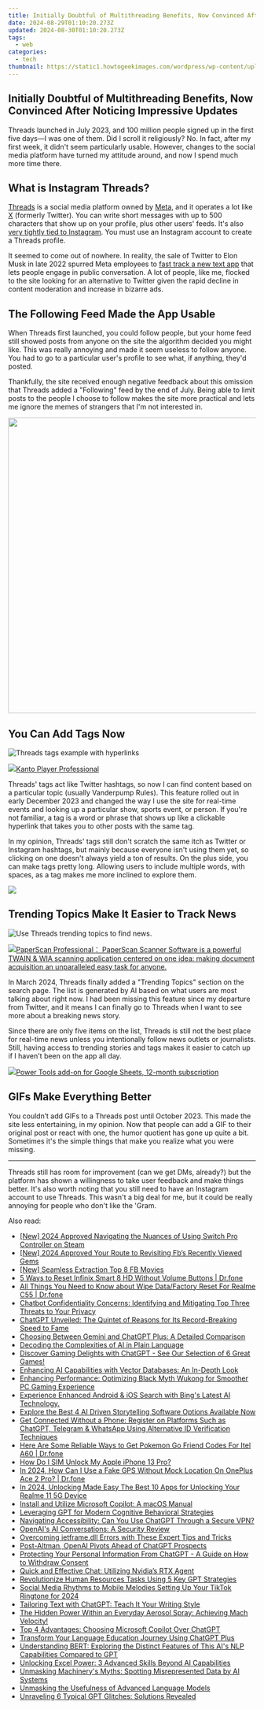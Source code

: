 ```yaml
---
title: Initially Doubtful of Multithreading Benefits, Now Convinced After Noticing Impressive Updates
date: 2024-08-29T01:10:20.273Z
updated: 2024-08-30T01:10:20.273Z
tags:
  - web
categories:
  - tech
thumbnail: https://static1.howtogeekimages.com/wordpress/wp-content/uploads/2024/05/a-hand-holding-a-phone-with-threads-logo.jpg
---
```


## Initially Doubtful of Multithreading Benefits, Now Convinced After Noticing Impressive Updates

Threads launched in July 2023, and 100 million people signed up in the first five days—I was one of them. Did I scroll it religiously? No. In fact, after my first week, it didn't seem particularly usable. However, changes to the social media platform have turned my attitude around, and now I spend much more time there.

##  What is Instagram Threads?

[Threads](https://tech-haven.techidaily.com/how-many-characters-can-you-enter-into-chatgpt-and-what-are-the-workarounds/) is a social media platform owned by [Meta](https://about.meta.com/), and it operates a lot like [X](https://twitter.com/) (formerly Twitter). You can write short messages with up to 500 characters that show up on your profile, plus other users' feeds. It's also [very tightly tied to Instagram](https://android-pokemon-go.techidaily.com/in-2024-how-to-use-pokemon-go-joystick-on-zte-nubia-z60-ultra-drfone-by-drfone-virtual-android/). You must use an Instagram account to create a Threads profile.

 It seemed to come out of nowhere. In reality, the sale of Twitter to Elon Musk in late 2022 spurred Meta employees to [fast track a new text app](https://android-unlock.techidaily.com/how-to-track-imei-number-of-huawei-nova-y71-through-google-earth-by-drfone-android/) that lets people engage in public conversation. A lot of people, like me, flocked to the site looking for an alternative to Twitter given the rapid decline in content moderation and increase in bizarre ads.

##  The Following Feed Made the App Usable

 When Threads first launched, you could follow people, but your home feed still showed posts from anyone on the site the algorithm decided you might like. This was really annoying and made it seem useless to follow anyone. You had to go to a particular user's profile to see what, if anything, they'd posted.

 Thankfully, the site received enough negative feedback about this omission that Threads added a "Following" feed by the end of July. Being able to limit posts to the people I choose to follow makes the site more practical and lets me ignore the memes of strangers that I'm not interested in.

<!-- affiliate ads begin -->
<a href="https://appsumo.8odi.net/c/5597632/2068416/7443" target="_top" id="2068416"><img src="//a.impactradius-go.com/display-ad/7443-2068416" border="0" alt="" width="1200" height="600"/></a><img height="0" width="0" src="https://appsumo.8odi.net/i/5597632/2068416/7443" style="position:absolute;visibility:hidden;" border="0" />
<!-- affiliate ads end -->
##  You Can Add Tags Now

![Threads tags example with hyperlinks](https://static1.howtogeekimages.com/wordpress/wp-content/uploads/2024/05/threads-tags-1.jpg) 

<!-- affiliate ads begin -->
<a href="https://secure.2checkout.com/order/checkout.php?PRODS=4742929&QTY=1&AFFILIATE=108875&CART=1"><img src="https://secure.avangate.com/images/merchant/e09fdffe648a30658a9657bbed7b2388/products/boxshot(2).png" border="0">Kanto Player Professional</a>
<!-- affiliate ads end -->
 Threads' tags act like Twitter hashtags, so now I can find content based on a particular topic (usually Vanderpump Rules). This feature rolled out in early December 2023 and changed the way I use the site for real-time events and looking up a particular show, sports event, or person. If you're not familiar, a tag is a word or phrase that shows up like a clickable hyperlink that takes you to other posts with the same tag.

 In my opinion, Threads' tags still don't scratch the same itch as Twitter or Instagram hashtags, but mainly because everyone isn't using them yet, so clicking on one doesn't always yield a ton of results. On the plus side, you can make tags pretty long. Allowing users to include multiple words, with spaces, as a tag makes me more inclined to explore them.

<!-- affiliate ads begin -->
<a href="https://secure.2checkout.com/order/checkout.php?PRODS=4940312&QTY=1&AFFILIATE=108875&CART=1"><img src="https://secure.avangate.com/images/merchant/333ac5d90817d69113471fbb6e531bee/sps-partnership-728x90eng.png" border="0"></a>
<!-- affiliate ads end -->
##  Trending Topics Make It Easier to Track News

![Use Threads trending topics to find news.](https://static1.howtogeekimages.com/wordpress/wp-content/uploads/2024/05/threads-trending-topics.jpg) 

<!-- affiliate ads begin -->
<a href="https://secure.2checkout.com/order/checkout.php?PRODS=37540879&QTY=1&AFFILIATE=108875&CART=1"><img src="https://paperscan.orpalis.com/img/content/You_prefer_to_use.png" border="0">PaperScan Professional： PaperScan Scanner Software is a powerful TWAIN & WIA scanning application centered on one idea: making document acquisition an unparalleled easy task for anyone.</a>
<!-- affiliate ads end -->
 In March 2024, Threads finally added a "Trending Topics" section on the search page. The list is generated by AI based on what users are most talking about right now. I had been missing this feature since my departure from Twitter, and it means I can finally go to Threads when I want to see more about a breaking news story.

 Since there are only five items on the list, Threads is still not the best place for real-time news unless you intentionally follow news outlets or journalists. Still, having access to trending stories and tags makes it easier to catch up if I haven't been on the app all day.

<!-- affiliate ads begin -->
<a href="https://secure.2checkout.com/order/checkout.php?PRODS=4721564&QTY=1&AFFILIATE=108875&CART=1"><img src="https://secure.avangate.com/images/merchant/c14a8df1e1b4d5297e9cb30cb34d5a00/products/copy_power-tools-48.png" border="0">Power Tools add-on for Google Sheets, 12-month subscription</a>
<!-- affiliate ads end -->
##  GIFs Make Everything Better

 You couldn’t add GIFs to a Threads post until October 2023\. This made the site less entertaining, in my opinion. Now that people can add a GIF to their original post or react with one, the humor quotient has gone up quite a bit. Sometimes it's the simple things that make you realize what you were missing.

---

 Threads still has room for improvement (can we get DMs, already?) but the platform has shown a willingness to take user feedback and make things better. It's also worth noting that you still need to have an Instagram account to use Threads. This wasn't a big deal for me, but it could be really annoying for people who don't like the 'Gram.

<ins class="adsbygoogle"
     style="display:block"
     data-ad-format="autorelaxed"
     data-ad-client="ca-pub-7571918770474297"
     data-ad-slot="1223367746"></ins>



<ins class="adsbygoogle"
     style="display:block"
     data-ad-client="ca-pub-7571918770474297"
     data-ad-slot="8358498916"
     data-ad-format="auto"
     data-full-width-responsive="true"></ins>

<span class="atpl-alsoreadstyle">Also read:</span>
<div><ul>
<li><a href="https://on-screen-recording.techidaily.com/new-2024-approved-navigating-the-nuances-of-using-switch-pro-controller-on-steam/"><u>[New] 2024 Approved  Navigating the Nuances of Using Switch Pro Controller on Steam</u></a></li>
<li><a href="https://facebook-clips.techidaily.com/new-2024-approved-your-route-to-revisiting-fbs-recently-viewed-gems/"><u>[New] 2024 Approved  Your Route to Revisiting Fb’s Recently Viewed Gems</u></a></li>
<li><a href="https://facebook-video-content.techidaily.com/new-seamless-extraction-top-8-fb-movies/"><u>[New] Seamless Extraction  Top 8 FB Movies</u></a></li>
<li><a href="https://phone-solutions.techidaily.com/5-ways-to-reset-infinix-smart-8-hd-without-volume-buttons-drfone-by-drfone-reset-android-reset-android/"><u>5 Ways to Reset Infinix Smart 8 HD Without Volume Buttons | Dr.fone</u></a></li>
<li><a href="https://techidaily.com/all-things-you-need-to-know-about-wipe-datafactory-reset-for-realme-c55-drfone-by-drfone-reset-android-reset-android/"><u>All Things You Need to Know about Wipe Data/Factory Reset For Realme C55 | Dr.fone</u></a></li>
<li><a href="https://tech-hub.techidaily.com/chatbot-confidentiality-concerns-identifying-and-mitigating-top-three-threats-to-your-privacy/"><u>Chatbot Confidentiality Concerns: Identifying and Mitigating Top Three Threats to Your Privacy</u></a></li>
<li><a href="https://tech-hub.techidaily.com/chatgpt-unveiled-the-quintet-of-reasons-for-its-record-breaking-speed-to-fame/"><u>ChatGPT Unveiled: The Quintet of Reasons for Its Record-Breaking Speed to Fame</u></a></li>
<li><a href="https://tech-hub.techidaily.com/choosing-between-gemini-and-chatgpt-plus-a-detailed-comparison/"><u>Choosing Between Gemini and ChatGPT Plus: A Detailed Comparison</u></a></li>
<li><a href="https://tech-hub.techidaily.com/decoding-the-complexities-of-ai-in-plain-language/"><u>Decoding the Complexities of AI in Plain Language</u></a></li>
<li><a href="https://tech-hub.techidaily.com/discover-gaming-delights-with-chatgpt-see-our-selection-of-6-great-games/"><u>Discover Gaming Delights with ChatGPT - See Our Selection of 6 Great Games!</u></a></li>
<li><a href="https://tech-hub.techidaily.com/enhancing-ai-capabilities-with-vector-databases-an-in-depth-look/"><u>Enhancing AI Capabilities with Vector Databases: An In-Depth Look</u></a></li>
<li><a href="https://program-issues.techidaily.com/enhancing-performance-optimizing-black-myth-wukong-for-smoother-pc-gaming-experience/"><u>Enhancing Performance: Optimizing Black Myth Wukong for Smoother PC Gaming Experience</u></a></li>
<li><a href="https://tech-hub.techidaily.com/experience-enhanced-android-and-ios-search-with-bings-latest-ai-technology/"><u>Experience Enhanced Android & iOS Search with Bing's Latest AI Technology.</u></a></li>
<li><a href="https://tech-hub.techidaily.com/explore-the-best-4-ai-driven-storytelling-software-options-available-now/"><u>Explore the Best 4 AI Driven Storytelling Software Options Available Now</u></a></li>
<li><a href="https://tech-hub.techidaily.com/get-connected-without-a-phone-register-on-platforms-such-as-chatgpt-telegram-and-whatsapp-using-alternative-id-verification-techniques/"><u>Get Connected Without a Phone: Register on Platforms Such as ChatGPT, Telegram & WhatsApp Using Alternative ID Verification Techniques</u></a></li>
<li><a href="https://android-pokemon-go.techidaily.com/here-are-some-reliable-ways-to-get-pokemon-go-friend-codes-for-itel-a60-drfone-by-drfone-virtual-android/"><u>Here Are Some Reliable Ways to Get Pokemon Go Friend Codes For Itel A60 | Dr.fone</u></a></li>
<li><a href="https://sim-unlock.techidaily.com/how-do-i-sim-unlock-my-apple-iphone-13-pro-by-drfone-ios/"><u>How Do I SIM Unlock My Apple iPhone 13 Pro?</u></a></li>
<li><a href="https://review-topics.techidaily.com/in-2024-how-can-i-use-a-fake-gps-without-mock-location-on-oneplus-ace-2-pro-drfone-by-drfone-virtual-android/"><u>In 2024, How Can I Use a Fake GPS Without Mock Location On OnePlus Ace 2 Pro? | Dr.fone</u></a></li>
<li><a href="https://easy-unlock-android.techidaily.com/in-2024-unlocking-made-easy-the-best-10-apps-for-unlocking-your-realme-11-5g-device-by-drfone-android/"><u>In 2024, Unlocking Made Easy The Best 10 Apps for Unlocking Your Realme 11 5G Device</u></a></li>
<li><a href="https://tech-hub.techidaily.com/install-and-utilize-microsoft-copilot-a-macos-manual/"><u>Install and Utilize Microsoft Copilot: A macOS Manual</u></a></li>
<li><a href="https://tech-hub.techidaily.com/leveraging-gpt-for-modern-cognitive-behavioral-strategies/"><u>Leveraging GPT for Modern Cognitive Behavioral Strategies</u></a></li>
<li><a href="https://tech-hub.techidaily.com/navigating-accessibility-can-you-use-chatgpt-through-a-secure-vpn/"><u>Navigating Accessibility: Can You Use ChatGPT Through a Secure VPN?</u></a></li>
<li><a href="https://tech-hub.techidaily.com/openais-ai-conversations-a-security-review/"><u>OpenAI's AI Conversations: A Security Review</u></a></li>
<li><a href="https://technical-tips.techidaily.com/overcoming-ietframedll-errors-with-these-expert-tips-and-tricks/"><u>Overcoming ietframe.dll Errors with These Expert Tips and Tricks</u></a></li>
<li><a href="https://tech-hub.techidaily.com/post-altman-openai-pivots-ahead-of-chatgpt-prospects/"><u>Post-Altman, OpenAI Pivots Ahead of ChatGPT Prospects</u></a></li>
<li><a href="https://tech-hub.techidaily.com/protecting-your-personal-information-from-chatgpt-a-guide-on-how-to-withdraw-consent/"><u>Protecting Your Personal Information From ChatGPT - A Guide on How to Withdraw Consent</u></a></li>
<li><a href="https://tech-hub.techidaily.com/quick-and-effective-chat-utilizing-nvidias-rtx-agent/"><u>Quick and Effective Chat: Utilizing Nvidia’s RTX Agent</u></a></li>
<li><a href="https://tech-hub.techidaily.com/revolutionize-human-resources-tasks-using-5-key-gpt-strategies/"><u>Revolutionize Human Resources Tasks Using 5 Key GPT Strategies</u></a></li>
<li><a href="https://extra-support.techidaily.com/social-media-rhythms-to-mobile-melodies-setting-up-your-tiktok-ringtone-for-2024/"><u>Social Media Rhythms to Mobile Melodies  Setting Up Your TikTok Ringtone for 2024</u></a></li>
<li><a href="https://tech-hub.techidaily.com/tailoring-text-with-chatgpt-teach-it-your-writing-style/"><u>Tailoring Text with ChatGPT: Teach It Your Writing Style</u></a></li>
<li><a href="https://tech-hub.techidaily.com/1723262424809-the-hidden-power-within-an-everyday-aerosol-spray-achieving-mach-velocity/"><u>The Hidden Power Within an Everyday Aerosol Spray: Achieving Mach Velocity!</u></a></li>
<li><a href="https://tech-hub.techidaily.com/top-4-advantages-choosing-microsoft-copilot-over-chatgpt/"><u>Top 4 Advantages: Choosing Microsoft Copilot Over ChatGPT</u></a></li>
<li><a href="https://tech-hub.techidaily.com/transform-your-language-education-journey-using-chatgpt-plus/"><u>Transform Your Language Education Journey Using ChatGPT Plus</u></a></li>
<li><a href="https://tech-hub.techidaily.com/understanding-bert-exploring-the-distinct-features-of-this-ais-nlp-capabilities-compared-to-gpt/"><u>Understanding BERT: Exploring the Distinct Features of This AI's NLP Capabilities Compared to GPT</u></a></li>
<li><a href="https://tech-hub.techidaily.com/unlocking-excel-power-3-advanced-skills-beyond-ai-capabilities/"><u>Unlocking Excel Power: 3 Advanced Skills Beyond AI Capabilities</u></a></li>
<li><a href="https://tech-hub.techidaily.com/unmasking-machinerys-myths-spotting-misrepresented-data-by-ai-systems/"><u>Unmasking Machinery's Myths: Spotting Misrepresented Data by AI Systems</u></a></li>
<li><a href="https://tech-hub.techidaily.com/unmasking-the-usefulness-of-advanced-language-models/"><u>Unmasking the Usefulness of Advanced Language Models</u></a></li>
<li><a href="https://tech-hub.techidaily.com/unraveling-6-typical-gpt-glitches-solutions-revealed/"><u>Unraveling 6 Typical GPT Glitches: Solutions Revealed</u></a></li>
</ul></div>
